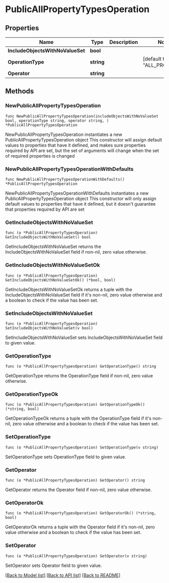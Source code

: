 # PublicAllPropertyTypesOperation

## Properties

Name | Type | Description | Notes
------------ | ------------- | ------------- | -------------
**IncludeObjectsWithNoValueSet** | **bool** |  | 
**OperationType** | **string** |  | [default to "ALL_PROPERTY"]
**Operator** | **string** |  | 

## Methods

### NewPublicAllPropertyTypesOperation

`func NewPublicAllPropertyTypesOperation(includeObjectsWithNoValueSet bool, operationType string, operator string, ) *PublicAllPropertyTypesOperation`

NewPublicAllPropertyTypesOperation instantiates a new PublicAllPropertyTypesOperation object
This constructor will assign default values to properties that have it defined,
and makes sure properties required by API are set, but the set of arguments
will change when the set of required properties is changed

### NewPublicAllPropertyTypesOperationWithDefaults

`func NewPublicAllPropertyTypesOperationWithDefaults() *PublicAllPropertyTypesOperation`

NewPublicAllPropertyTypesOperationWithDefaults instantiates a new PublicAllPropertyTypesOperation object
This constructor will only assign default values to properties that have it defined,
but it doesn't guarantee that properties required by API are set

### GetIncludeObjectsWithNoValueSet

`func (o *PublicAllPropertyTypesOperation) GetIncludeObjectsWithNoValueSet() bool`

GetIncludeObjectsWithNoValueSet returns the IncludeObjectsWithNoValueSet field if non-nil, zero value otherwise.

### GetIncludeObjectsWithNoValueSetOk

`func (o *PublicAllPropertyTypesOperation) GetIncludeObjectsWithNoValueSetOk() (*bool, bool)`

GetIncludeObjectsWithNoValueSetOk returns a tuple with the IncludeObjectsWithNoValueSet field if it's non-nil, zero value otherwise
and a boolean to check if the value has been set.

### SetIncludeObjectsWithNoValueSet

`func (o *PublicAllPropertyTypesOperation) SetIncludeObjectsWithNoValueSet(v bool)`

SetIncludeObjectsWithNoValueSet sets IncludeObjectsWithNoValueSet field to given value.


### GetOperationType

`func (o *PublicAllPropertyTypesOperation) GetOperationType() string`

GetOperationType returns the OperationType field if non-nil, zero value otherwise.

### GetOperationTypeOk

`func (o *PublicAllPropertyTypesOperation) GetOperationTypeOk() (*string, bool)`

GetOperationTypeOk returns a tuple with the OperationType field if it's non-nil, zero value otherwise
and a boolean to check if the value has been set.

### SetOperationType

`func (o *PublicAllPropertyTypesOperation) SetOperationType(v string)`

SetOperationType sets OperationType field to given value.


### GetOperator

`func (o *PublicAllPropertyTypesOperation) GetOperator() string`

GetOperator returns the Operator field if non-nil, zero value otherwise.

### GetOperatorOk

`func (o *PublicAllPropertyTypesOperation) GetOperatorOk() (*string, bool)`

GetOperatorOk returns a tuple with the Operator field if it's non-nil, zero value otherwise
and a boolean to check if the value has been set.

### SetOperator

`func (o *PublicAllPropertyTypesOperation) SetOperator(v string)`

SetOperator sets Operator field to given value.



[[Back to Model list]](../README.md#documentation-for-models) [[Back to API list]](../README.md#documentation-for-api-endpoints) [[Back to README]](../README.md)


